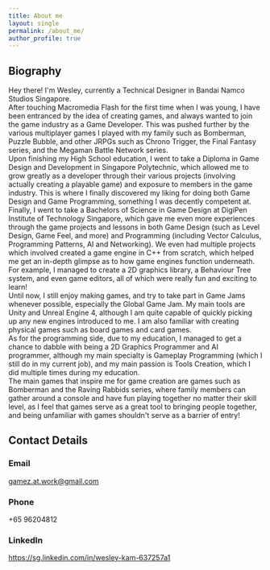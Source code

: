 ```yaml
---
title: About me
layout: single
permalink: /about_me/
author_profile: true
---
```

## Biography
Hey there! I'm Wesley, currently a Technical Designer in Bandai Namco Studios Singapore.  
After touching Macromedia Flash for the first time when I was young, I have been entranced by the idea of creating games, and always wanted to join the game industry as a Game Developer. This was pushed further by the various multiplayer games I played with my family such as Bomberman, Puzzle Bubble, and other JRPGs such as Chrono Trigger, the Final Fantasy series, and the Megaman Battle Network series.  
Upon finishing my High School education, I went to take a Diploma in Game Design and Development in Singapore Polytechnic, which allowed me to grow greatly as a developer through their various projects (involving actually creating a playable game) and exposure to members in the game industry. This is where I finally discovered my liking for doing both Game Design and Game Programming, something I was decently competent at.  
Finally, I went to take a Bachelors of Science in Game Design at DigiPen Institute of Technology Singapore, which gave me even more experiences through the game projects and lessons in both Game Design (such as Level Design, Game Feel, and more) and Programming (including Vector Calculus, Programming Patterns, AI and Networking). We even had multiple projects which involved created a game engine in C++ from scratch, which helped me get an in-depth glimpse as to how game engines function underneath. For example, I managed to create a 2D graphics library, a Behaviour Tree system, and even game editors, all of which were really fun and exciting to learn!  
Until now, I still enjoy making games, and try to take part in Game Jams whenever possible, especially the Global Game Jam. My main tools are Unity and Unreal Engine 4, although I am quite capable of quickly picking up any new engines introduced to me. I am also familiar with creating physical games such as board games and card games.  
As for the programming side, due to my education, I managed to get a chance to dabble with being a 2D Graphics Programmer and AI programmer, although my main specialty is Gameplay Programming (which I still do in my current job), and my main passion is Tools Creation, which I did multiple times during my education.  
The main games that inspire me for game creation are games such as Bomberman and the Raving Rabbids series, where family members can gather around a console and have fun playing together no matter their skill level, as I feel that games serve as a great tool to bringing people together, and being unfamiliar with games shouldn't serve as a barrier of entry!

## Contact Details
### Email
gamez.at.work@gmail.com
### Phone
+65 96204812
### LinkedIn
<https://sg.linkedin.com/in/wesley-kam-637257a1>